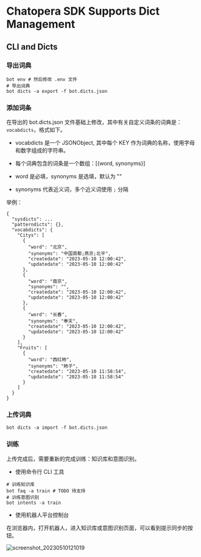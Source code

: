 # Chatopera SDK Supports Dict Management

## CLI and Dicts

### 导出词典

```
bot env # 然后修改 .env 文件
# 导出词典
bot dicts -a export -f bot.dicts.json
```

### 添加词条

在导出的 bot.dicts.json 文件基础上修改，其中有关自定义词条的词典是：`vocabdicts`，格式如下。

* vocabdicts 是一个 JSONObject, 其中每个 KEY 作为词典的名称，使用字母和数字组成的字符串。

* 每个词典包含的词条是一个数组：[{word, synonyms}]

* word 是必填，synonyms 是选填，默认为 ""
* synonyms 代表近义词，多个近义词使用 `;` 分隔


举例：

```
{
  "sysdicts": ...
  "patterndicts": {},
  "vocabdicts": {
    "Citys": [
      {
        "word": "北京",
        "synonyms": "中国首都;燕京;北平",
        "createdate": "2023-05-10 12:00:42",
        "updatedate": "2023-05-10 12:00:42"
      },
      {
        "word": "南京",
        "synonyms": "",
        "createdate": "2023-05-10 12:00:42",
        "updatedate": "2023-05-10 12:00:42"
      },
      {
        "word": "长春",
        "synonyms": "奉天",
        "createdate": "2023-05-10 12:00:42",
        "updatedate": "2023-05-10 12:00:42"
      }
    ],
    "Fruits": [
      {
        "word": "西红柿",
        "synonyms": "柿子",
        "createdate": "2023-05-10 11:58:54",
        "updatedate": "2023-05-10 11:58:54"
      }
    ]
  }
}
```

### 上传词典

```
bot dicts -a import -f bot.dicts.json
```


### 训练

上传完成后，需要重新的完成训练：知识库和意图识别。

* 使用命令行 CLI 工具

```
# 训练知识库
bot faq -a train # TODO 待支持
# 训练意图识别
bot intents -a train
```

* 使用机器人平台控制台

在浏览器内，打开机器人，进入知识库或意图识别页面，可以看到提示同步的按钮。

![screenshot_20230510121019](https://github.com/chatopera/docs/assets/3538629/be8b344e-cef4-4b51-8cf6-8f6a8037f240)
